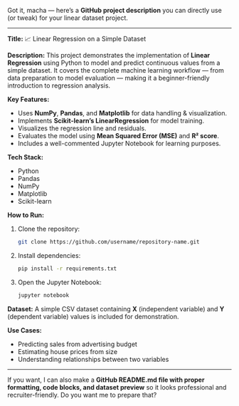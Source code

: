 Got it, macha — here’s a **GitHub project description** you can directly use (or tweak) for your linear dataset project.

---

**Title:** 📈 Linear Regression on a Simple Dataset

**Description:**
This project demonstrates the implementation of **Linear Regression** using Python to model and predict continuous values from a simple dataset. It covers the complete machine learning workflow — from data preparation to model evaluation — making it a beginner-friendly introduction to regression analysis.

**Key Features:**

* Uses **NumPy**, **Pandas**, and **Matplotlib** for data handling & visualization.
* Implements **Scikit-learn’s LinearRegression** for model training.
* Visualizes the regression line and residuals.
* Evaluates the model using **Mean Squared Error (MSE)** and **R² score**.
* Includes a well-commented Jupyter Notebook for learning purposes.

**Tech Stack:**

* Python
* Pandas
* NumPy
* Matplotlib
* Scikit-learn

**How to Run:**

1. Clone the repository:

   ```bash
   git clone https://github.com/username/repository-name.git
   ```
2. Install dependencies:

   ```bash
   pip install -r requirements.txt
   ```
3. Open the Jupyter Notebook:

   ```bash
   jupyter notebook
   ```

**Dataset:**
A simple CSV dataset containing **X** (independent variable) and **Y** (dependent variable) values is included for demonstration.

**Use Cases:**

* Predicting sales from advertising budget
* Estimating house prices from size
* Understanding relationships between two variables

---

If you want, I can also make a **GitHub README.md file with proper formatting, code blocks, and dataset preview** so it looks professional and recruiter-friendly.
Do you want me to prepare that?
